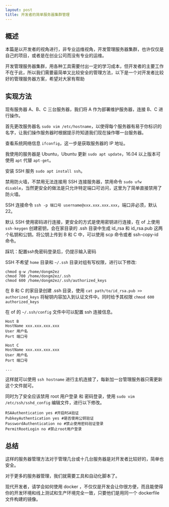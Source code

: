 ```yaml
---
layout: post
title: 开发者的简单服务器集群管理
---
```


## 概述

本篇是以开发者的视角进行，非专业运维视角，开发管理服务器集群，也许仅仅是自己的项目，或者是在创业公司而没有专业的运维。

开发管理服务器集群，用各种工具需要付出一定的学习成本，但开发者的主要工作不在于此，所以我们需要最简单又比较安全的管理方法，以下是一个对开发者比较好的管理服务器方案，希望对大家有帮助

## 实现方法

现有服务器 A、B、C 三台服务器，我们将 A 作为部署维护服务器，连接 B、C 进行操作。

首先更改服务器名 `sudo vim /etc/hostname`，以使得每个服务器有易于你标识的名字，让我们操作服务器时根据提示符知道我们现在操作哪一台服务器。

查看系统网络信息 `ifconfig`，这一步是获取服务器的 IP 地址。

我使用的服务器是 Ubuntu，Ubuntu 更新 `sudo apt update`，16.04 以上版本可使用 `apt` 代替 `apt-get`。

安装 SSH 服务 `sudo apt install ssh`。

禁用防火墙，不禁用无法连接用 SSH 连接服务器，禁用命令 `sudo ufw disable`，当然更安全的做法是只允许特定端口可访问，这里为了简单直接禁用了防火墙。

SSH 连接命令 `ssh -p 端口号 username@xxx.xxx.xxx.xxx`，端口非必须，默认22。

默认 SSH 使用密码进行连接，更安全的方式是使用密钥进行连接，在 of 上使用 `ssh-keygen` 创建密钥，会在家目录的 .ssh 目录中生成 id_rsa 和 id_rsa.pub 这两个私钥和公钥。将公钥上传到 B 和 C 中，可以使用 scp 命令或者 ssh-copy-id 命令。

踩坑：配置ssh免密码登录后，仍提示输入密码

SSH 不希望 `home` 目录和 `~/.ssh` 目录对组有写权限，进行以下修改:

```
chmod g-w /home/dongm2ez 
chmod 700 /home/dongm2ez/.ssh
chmod 600 /home/dongm2ez/.ssh/authorized_keys
```

在 B 和 C 的家目录创建 .ssh 目录，使用 `cat path/to/id_rsa.pub >> authorized_keys` 将秘钥内容加入到认证文件中。同时给予其权限 `chmod 600 authorized_keys`

在 of 的 `~/.ssh/config` 文件中可以配置 ssh 连接信息。

```
Host B
HostName xxx.xxx.xxx.xxx
User 用户名
Port 端口号

Host C
HostName xxx.xxx.xxx.xxx
User 用户名
Port 端口号

...
```

这样就可以使用 `ssh hostname` 进行主机连接了，每新加一台管理服务器只需更新这个文件就可。

同时为了安全应该禁用 root 用户登录 和 密码登录，使用 `sudo vim /etc/ssh/sshd_config` 编辑文件，进行以下修改。

```
RSAAuthentication yes #开启RSA验证
PubkeyAuthentication yes #是否使用公钥验证
PasswordAuthentication no #禁止使用密码验证登录
PermitRootLogin no #禁止root用户登录
```

## 总结

这样的服务器管理方法对于管理几台或十几台服务器是对开发者比较好的，简单也安全。

对于更多的服务器管理，我们就需要工具和自动化脚本了。

现代开发者，请学会如何使用 docker ，不仅仅是开发会让你很方便，而且能使得你的开发环境和线上测试和生产环境完全一致，只要他们是用同一个 dockerfile 文件构建的镜像。

